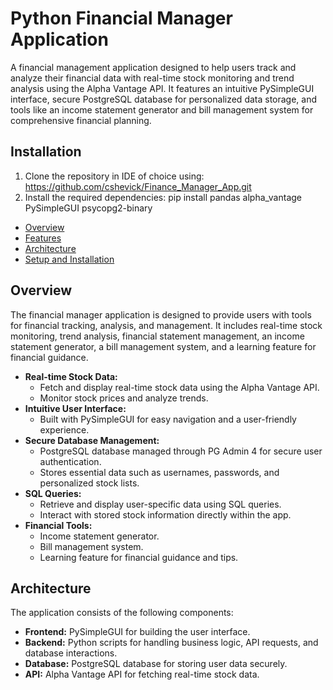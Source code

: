 # Python Financial Manager Application

A financial management application designed to help users track and analyze their financial data with real-time stock monitoring and trend analysis using the Alpha Vantage API. It features an intuitive PySimpleGUI interface, secure PostgreSQL database for personalized data storage, and tools like an income statement generator and bill management system for comprehensive financial planning. 

## Installation
  1. Clone the repository in IDE of choice using: https://github.com/cshevick/Finance_Manager_App.git
  2. Install the required dependencies: pip install pandas alpha_vantage PySimpleGUI psycopg2-binary

- [Overview](#overview)
- [Features](#features)
- [Architecture](#architecture)
- [Setup and Installation](#setup-and-installation)

## Overview

The financial manager application is designed to provide users with tools for financial tracking, analysis, and management. It includes real-time stock monitoring, trend analysis, financial statement management, an income statement generator, a bill management system, and a learning feature for financial guidance.

- **Real-time Stock Data:**
  - Fetch and display real-time stock data using the Alpha Vantage API.
  - Monitor stock prices and analyze trends.
- **Intuitive User Interface:**
  - Built with PySimpleGUI for easy navigation and a user-friendly experience.
- **Secure Database Management:**
  - PostgreSQL database managed through PG Admin 4 for secure user authentication.
  - Stores essential data such as usernames, passwords, and personalized stock lists.
- **SQL Queries:**
  - Retrieve and display user-specific data using SQL queries.
  - Interact with stored stock information directly within the app.
- **Financial Tools:**
  - Income statement generator.
  - Bill management system.
  - Learning feature for financial guidance and tips.

## Architecture

The application consists of the following components:
- **Frontend:** PySimpleGUI for building the user interface.
- **Backend:** Python scripts for handling business logic, API requests, and database interactions.
- **Database:** PostgreSQL database for storing user data securely.
- **API:** Alpha Vantage API for fetching real-time stock data.


